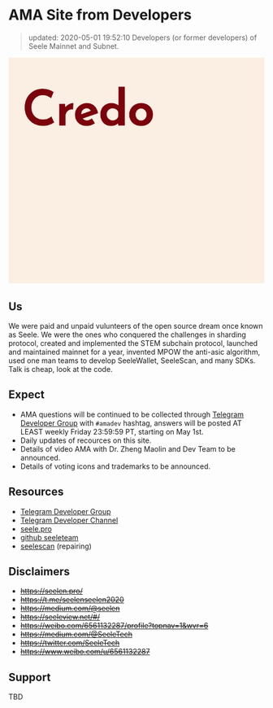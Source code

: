 # AMA Site from Developers
> updated: 2020-05-01 19:52:10
> Developers (or former developers) of Seele Mainnet and Subnet.

![](img/credo.png)

## Us

We were paid and unpaid vulunteers of the open source dream once known as Seele. We were the ones who conquered the challenges in sharding protocol, created and implemented the STEM subchain protocol, launched and maintained mainnet for a year, invented MPOW the anti-asic algorithm, used one man teams to develop SeeleWallet, SeeleScan, and many SDKs. Talk is cheap, look at the code.

## Expect

- AMA questions will be continued to be collected through [Telegram Developer Group](https://t.me/credoDevTeam) with `#amadev` hashtag, answers will be posted AT LEAST weekly Friday 23:59:59 PT, starting on May 1st.
- Daily updates of recources on this site.
- Details of video AMA with Dr. Zheng Maolin and Dev Team to be announced.
- Details of voting icons and trademarks to be announced.

## Resources

- [Telegram Developer Group](https://t.me/credoDevTeam)
- [Telegram Developer Channel](https://t.me/credoDevAnnounce)
- [seele.pro](https://seele.pro/)
- [github seeleteam](https://github.com/seeleteam/)
- [seelescan](https://seelescan.net) (repairing)

## Disclaimers

- ~~https://seelen.pro/~~
- ~~https://t.me/seelenseelen2020~~
- ~~https://medium.com/@seelen~~
- ~~https://seeleview.net/#/~~
- ~~https://weibo.com/6561132287/profile?topnav=1&wvr=6~~
- ~~https://medium.com/@SeeleTech~~
- ~~https://twitter.com/SeeleTech~~
- ~~https://www.weibo.com/u/6561132287~~

## Support

TBD
